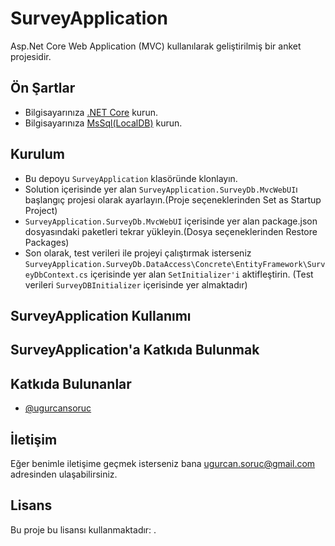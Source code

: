 # SurveyApplication

 Asp.Net Core Web Application (MVC) kullanılarak geliştirilmiş bir anket projesidir.
 
## Ön Şartlar

- Bilgisayarınıza [.NET Core](https://www.microsoft.com/net/download/core) kurun.
- Bilgisayarınıza [MsSql(LocalDB)](https://docs.microsoft.com/en-us/sql/database-engine/configure-windows/sql-server-express-localdb?view=sql-server-ver15) kurun.

## Kurulum

- Bu depoyu `SurveyApplication` klasöründe klonlayın.
- Solution içerisinde yer alan `SurveyApplication.SurveyDb.MvcWebUI`ı başlangıç projesi olarak ayarlayın.(Proje seçeneklerinden Set as Startup Project)
- `SurveyApplication.SurveyDb.MvcWebUI` içerisinde yer alan package.json dosyasındaki paketleri tekrar yükleyin.(Dosya seçeneklerinden Restore Packages)
- Son olarak, test verileri ile projeyi çalıştırmak isterseniz `SurveyApplication.SurveyDb.DataAccess\Concrete\EntityFramework\SurveyDbContext.cs` içerisinde yer alan `SetInitializer'i` aktifleştirin. (Test verileri `SurveyDBInitializer` içerisinde yer almaktadır)

## SurveyApplication Kullanımı

## SurveyApplication'a Katkıda Bulunmak

## Katkıda Bulunanlar

* [@ugurcansoruc](https://github.com/ugurcansoruc)

## İletişim

Eğer benimle iletişime geçmek isterseniz bana <ugurcan.soruc@gmail.com> adresinden ulaşabilirsiniz.

## Lisans
Bu proje bu lisansı kullanmaktadır: [<MIT>](<https://github.com/ugurcansoruc/SurveyApplication/blob/master/LICENSE>).
